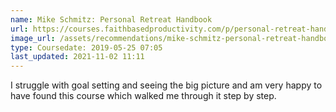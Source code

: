 ```yaml
---
name: Mike Schmitz: Personal Retreat Handbook
url: https://courses.faithbasedproductivity.com/p/personal-retreat-handbook?affcode=289620_cb9jt9df
image_url: /assets/recommendations/mike-schmitz-personal-retreat-handbook.jpg
type: Coursedate: 2019-05-25 07:05
last_updated: 2021-11-02 11:11
---
```

I struggle with goal setting and seeing the big picture and am very happy to have found this course which walked me through it step by step.